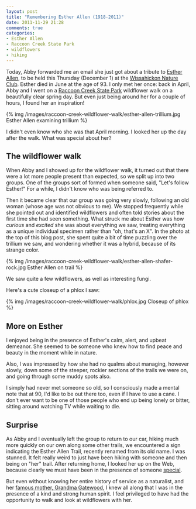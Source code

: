 ```yaml
---
layout: post
title: "Remembering Esther Allen (1918-2011)"
date: 2011-11-29 21:28
comments: true
categories:
- Esther Allen
- Raccoon Creek State Park
- wildflowers
- hiking
---
```

Today, Abby forwarded me an email she just got about a tribute to [Esther Allen](http://www.alleghenyfront.org/story.html?storyid=200907171046080.244858), to be held this Thursday (December 1) at the [Wissahickon Nature Club](http://web.me.com/babyowl/Wissahickon/Home.html). Esther died in June at the age of 93. I only met her once: back in April, Abby and I went on a [Raccoon Creek State Park](http://www.dcnr.state.pa.us/stateparks/findapark/raccooncreek/) wildflower walk on a beautifully clear spring day. But even just being around her for a couple of hours, I found her an inspiration!

{% img /images/raccoon-creek-wildflower-walk/esther-allen-trillium.jpg Esther Allen examining trillium %}

I didn't even know who she was that April morning. I looked her up the day after the walk. What was special about her?

<!--more-->

## The wildflower walk

When Abby and I showed up for the wildflower walk, it turned out that there were a lot more people present than expected, so we split up into two groups. One of the groups sort of formed when someone said, "Let's follow Esther!" For a while, I didn't know who was being referred to.

Then it became clear that our group was going very slowly, following an old woman (whose age was not obvious to me). We stopped frequently while she pointed out and identified wildflowers and often told stories about the first time she had seen something. What struck me about Esther was how *curious* and *excited* she was about everything we saw, treating everything as a unique individual specimen rather than "oh, that's an X".  In the photo at the top of this blog post, she spent quite a bit of time puzzling over the trillium we saw, and wondering whether it was a hybrid, because of its strange color.

{% img /images/raccoon-creek-wildflower-walk/esther-allen-shafer-rock.jpg Esther Allen on trail %}

We saw quite a few wildflowers, as well as interesting fungi.

Here's a cute closeup of a phlox I saw:

{% img /images/raccoon-creek-wildflower-walk/phlox.jpg Closeup of phlox %}

## More on Esther

I enjoyed being in the presence of Esther's calm, alert, and upbeat demeanor. She seemed to be someone who knew how to find peace and beauty in the moment while in nature.

Also, I was impressed by how she had no qualms about managing, however slowly, down some of the steeper, rockier sections of the trails we were on, and going through some muddy spots also.

I simply had never met someone so old, so I consciously made a mental note that at 90, I'd like to be out there too, even if I have to use a cane. I don't ever want to be one of those people who end up being lonely or bitter, sitting around watching TV while waiting to die.

## Surprise

As Abby and I eventually left the group to return to our car, hiking much more quickly on our own along some other trails, we encountered a sign indicating the Esther Allen Trail, recently renamed from its old name. I was stunned. It felt really weird to just have been hiking with someone and then being on "her" trail. After returning home, I looked her up on the Web, because clearly we must have been in the presence of someone [special](http://www.wqed.org/birdblog/2011/06/28/we-miss-her-already/).

But even without knowing her entire history of service as a naturalist, and her [famous mother, Grandma Gatewood](http://en.wikipedia.org/wiki/Grandma_Gatewood), I knew all along that I was in the presence of a kind and strong human spirit.
 I feel privileged to have had the opportunity to walk and look at wildflowers with her.
